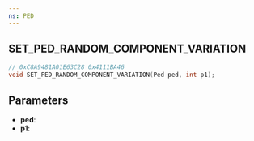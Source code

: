 ```yaml
---
ns: PED
---
```

## SET_PED_RANDOM_COMPONENT_VARIATION

```c
// 0xC8A9481A01E63C28 0x4111BA46
void SET_PED_RANDOM_COMPONENT_VARIATION(Ped ped, int p1);
```

## Parameters
* **ped**:
* **p1**:

